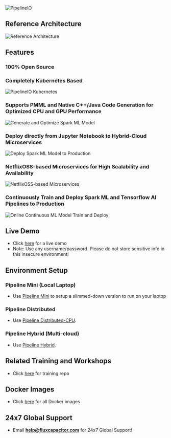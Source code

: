 ![PipelineIO](http://pipeline.io/images/pipeline-io-logo-shadow-210x186.png)

## Reference Architecture
![Reference Architecture](http://advancedspark.com/img/architecture-overview-768x563.png)

## Features
### 100% Open Source

### Completely Kubernetes Based

![PipelineIO Kubernetes](https://s3.amazonaws.com/fluxcapacitor.com/img/weavescope-pipelineio.png)

### Supports PMML and Native C++/Java Code Generation for Optimized CPU and GPU Performance

![Generate and Optimize Spark ML Model](https://s3.amazonaws.com/fluxcapacitor.com/img/ml-model-generating-and-optimizing.png)

### Deploy directly from Jupyter Notebook to Hybrid-Cloud Microservices

![Deploy Spark ML Model to Production](https://s3.amazonaws.com/fluxcapacitor.com/img/deploy-ml-model-to-production.png)

### NetflixOSS-based Microservices for High Scalability and Availability

![NetflixOSS-based Microservices](http://pipeline.io/images/hystrix-example-600x306.png)

### Continuously Train and Deploy Spark ML and Tensorflow AI Pipelines to Production

![Online Continuous ML Model Train and Deploy](https://s3.amazonaws.com/fluxcapacitor.com/img/online-continuous-ml-model-training.png)

## Live Demo
* Click [here](http://www.demo.pipeline.io) for a live demo
* Note:  Use any username/password.  Please do not store sensitive info in this insecure environment!

## Environment Setup
### Pipeline Mini (Local Laptop)
* Use [Pipeline Mini](Pipeline-Mini) to setup a slimmed-down version to run on your laptop

### Pipeline Distributed
* Use [Pipeline Distributed-CPU](Pipeline-Distributed-CPU).

### Pipeline Hybrid (Multi-cloud)
* Use [Pipeline Hybrid](Pipeline-Hybrid).

## Related Training and Workshops
* Click [here](https://github.com/fluxcapacitor/pipeline-training/wiki) for training repo

## Docker Images
* Click [here](https://hub.docker.com/u/fluxcapacitor) for all Docker images

## 24x7 Global Support
* Email **help@fluxcapacitor.com** for 24x7 Global Support!
